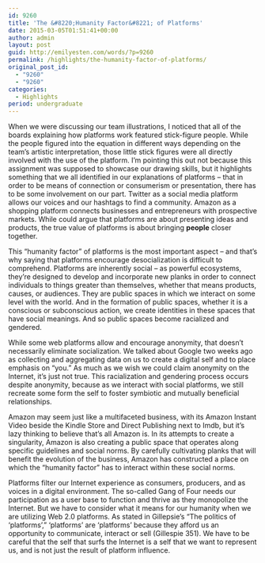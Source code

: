 ```yaml
---
id: 9260
title: 'The &#8220;Humanity Factor&#8221; of Platforms'
date: 2015-03-05T01:51:41+00:00
author: admin
layout: post
guid: http://emilyesten.com/words/?p=9260
permalink: /highlights/the-humanity-factor-of-platforms/
original_post_id:
  - "9260"
  - "9260"
categories:
  - Highlights
period: undergraduate
---
```

When we were discussing our team illustrations, I noticed that all of the boards explaining how platforms work featured stick-figure people. While the people figured into the equation in different ways depending on the team’s artistic interpretation, those little stick figures were all directly involved with the use of the platform. I’m pointing this out not because this assignment was supposed to showcase our drawing skills, but it highlights something that we all identified in our explanations of platforms – that in order to be means of connection or consumerism or presentation, there has to be some involvement on our part. Twitter as a social media platform allows our voices and our hashtags to find a community. Amazon as a shopping platform connects businesses and entrepreneurs with prospective markets. While could argue that platforms are about presenting ideas and products, the true value of platforms is about bringing **people** closer together.

This “humanity factor” of platforms is the most important aspect – and that’s why saying that platforms encourage desocialization is difficult to comprehend. Platforms are inherently social – as powerful ecosystems, they’re designed to develop and incorporate new planks in order to connect individuals to things greater than themselves, whether that means products, causes, or audiences. They are public spaces in which we interact on some level with the world. And in the formation of public spaces, whether it is a conscious or subconscious action, we create identities in these spaces that have social meanings. And so public spaces become racialized and gendered.

While some web platforms allow and encourage anonymity, that doesn’t necessarily eliminate socialization. We talked about Google two weeks ago as collecting and aggregating data on us to create a digital self and to place emphasis on “you.” As much as we wish we could claim anonymity on the Internet, it’s just not true. This racialization and gendering process occurs despite anonymity, because as we interact with social platforms, we still recreate some form the self to foster symbiotic and mutually beneficial relationships.

Amazon may seem just like a multifaceted business, with its Amazon Instant Video beside the Kindle Store and Direct Publishing next to Imdb, but it’s lazy thinking to believe that’s all Amazon is. In its attempts to create a singularity, Amazon is also creating a public space that operates along specific guidelines and social norms. By carefully cultivating planks that will benefit the evolution of the business, Amazon has constructed a place on which the “humanity factor” has to interact within these social norms.

Platforms filter our Internet experience as consumers, producers, and as voices in a digital environment. The so-called Gang of Four needs our participation as a user base to function and thrive as they monopolize the Internet. But we have to consider what it means for our humanity when we are utilizing Web 2.0 platforms. As stated in Gillepsie’s “The politics of ‘platforms’,” ‘platforms’ are ‘platforms’ because they afford us an opportunity to communicate, interact or sell (Gillespie 351). We have to be careful that the self that surfs the Internet is a self that we want to represent us, and is not just the result of platform influence.
